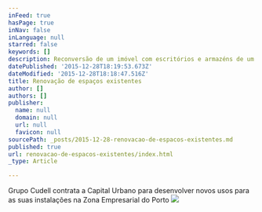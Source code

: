 ```yaml
---
inFeed: true
hasPage: true
inNav: false
inLanguage: null
starred: false
keywords: []
description: Reconversão de um imóvel com escritórios e armazéns de um lote com 5.900 m2 de terreno
datePublished: '2015-12-28T18:19:53.673Z'
dateModified: '2015-12-28T18:18:47.516Z'
title: Renovação de espaços existentes
author: []
authors: []
publisher:
  name: null
  domain: null
  url: null
  favicon: null
sourcePath: _posts/2015-12-28-renovacao-de-espacos-existentes.md
published: true
url: renovacao-de-espacos-existentes/index.html
_type: Article

---
```

Grupo Cudell contrata a Capital Urbano para desenvolver novos usos para as suas instalações na Zona Empresarial do Porto
![](https://the-grid-user-content.s3-us-west-2.amazonaws.com/e8de57b6-0da7-4069-8b51-e8e0ab4e425a.png)